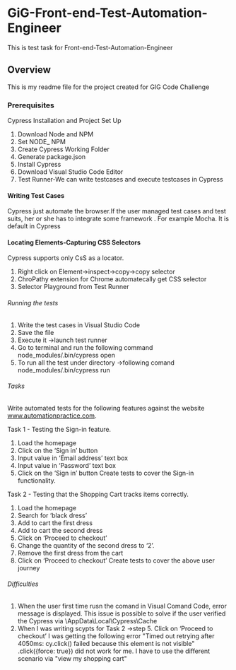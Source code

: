 # GiG-Front-end-Test-Automation-Engineer
This is test task  for  Front-end-Test-Automation-Engineer

## Overview 
This is my readme file for the project created for GIG Code  Challenge

### Prerequisites 
Cypress Installation and Project Set Up
1. Download Node and NPM
2. Set NODE_ NPM
3. Create Cypress Working Folder
4. Generate  package.json
5. Install Cypress
6. Download Visual Studio Code Editor
7. Test Runner-We can write testcases and  execute testcases in Cypress

#### Writing Test Cases
Cypress just automate the browser.If the user managed test cases and test suits, her or she has to integrate some framework . 
For example Mocha. It is default in Cypress 

#### Locating Elements-Capturing CSS Selectors
 Cypress supports only CsS as a locator.
 1. Right click on Element->inspect->copy->copy selector
 2. ChroPathy extension for Chrome automatecally get CSS selector
 3. Selector  Playground from Test Runner
 
###### Running the tests
1. Write the test cases in Visual Studio Code
2. Save the file
3. Execute it ->launch  test runner
4. Go to terminal and run the following command 
node_modules/.bin/cypress open
5. To run all the test under directory ->following comand
node_modules/.bin/cypress run

###### Tasks
Write automated tests for the following features against the website
www.automationpractice.com.

Task 1 - Testing the Sign-in feature.
1. Load the homepage
2. Click on the ‘Sign in’ button
3. Input value in ‘Email address’ text box
4. Input value in ‘Password’ text box
5. Click on the ‘Sign in’ button
Create tests to cover the Sign-in functionality.

Task 2 - Testing that the Shopping Cart tracks items correctly.
1. Load the homepage
2. Search for ‘black dress’
3. Add to cart the first dress
4. Add to cart the second dress
5. Click on ‘Proceed to checkout’
6. Change the quantity of the second dress to ‘2’.
7. Remove the first dress from the cart
8. Click on ‘Proceed to checkout’
Create tests to cover the above user journey


###### Difficulties
1. When the user first time rusn the comand in Visual Comand Code, error message is displayed. 
This issue is possible to solve if the user verified the Cypress via
\AppData\Local\Cypress\Cache
2.  When  I was  writing  scypts for Task 2 ->step  5. Click on ‘Proceed to checkout’
I was getting the  following error "Timed out retrying after 4050ms: cy.click() failed because this element is not visible"
.click({force: true}) did not work for me. I have to use the different scenario via "view my shopping cart"

